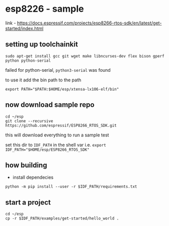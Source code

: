 # esp8226 - sample

link - https://docs.espressif.com/projects/esp8266-rtos-sdk/en/latest/get-started/index.html

## setting up toolchainkit

```
sudo apt-get install gcc git wget make libncurses-dev flex bison gperf python python-serial
```

failed for python-serial, `python3-serial` was found

to use it add the bin path to the path

`export PATH="$PATH:$HOME/esp/xtensa-lx106-elf/bin"`

## now download sample repo

```
cd ~/esp
git clone --recursive https://github.com/espressif/ESP8266_RTOS_SDK.git
```

this will download everything to run a sample test

set this dir to `IDF_PATH` in the shell var i.e. `export IDF_PATH="$HOME/esp/ESP8266_RTOS_SDK"`

## how building

- install dependecies

`python -m pip install --user -r $IDF_PATH/requirements.txt`

## start a project

```
cd ~/esp
cp -r $IDF_PATH/examples/get-started/hello_world .
```


